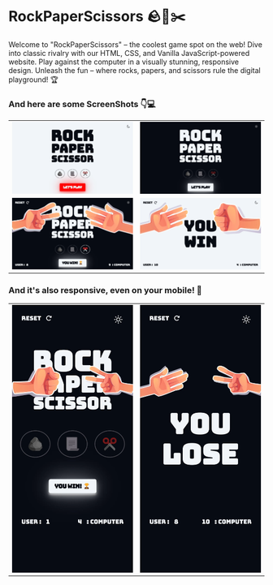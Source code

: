 # RockPaperScissors 🪨📃✂️

Welcome to "RockPaperScissors" – the coolest game spot on the web! Dive into classic rivalry with our HTML, CSS, and Vanilla JavaScript-powered website. Play against the computer in a visually stunning, responsive design. Unleash the fun – where rocks, papers, and scissors rule the digital playground! 🏆

### And here are some ScreenShots 👇💻

<table>
  <tr>
    <td align="center"><img src="./public/assets/img1_Light.webp" width="100%" height="auto"></td>
    <td align="center"><img src="./public/assets/img1_Dark.webp" width="100%" height="auto"></td>
  </tr>
  <tr>
    <td align="center"><img src="./public/assets/img2_Dark.webp" width="100%" height="auto"></td>
    <td align="center"><img src="./public/assets/img2_Light.webp" width="100%" height="auto"></td>
  </tr>
</table>

### And it's also responsive, even on your mobile! 🤳

<table>
  <tr>
    <td align="center"><img src="./public/assets/responsive_1.webp" width="100%" height="auto"></td>
    <td align="center"><img src="./public/assets/responsive_2.webp" width="100%" height="auto"></td>
  </tr>
</table>
